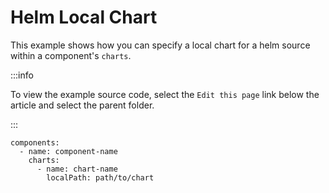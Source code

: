 # Helm Local Chart
This example shows how you can specify a local chart for a helm source within a component's `charts`.

:::info

To view the example source code, select the `Edit this page` link below the article and select the parent folder.

:::

```
components:
  - name: component-name
    charts:
      - name: chart-name
        localPath: path/to/chart
```